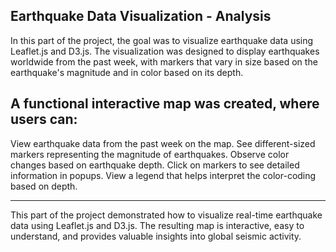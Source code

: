Earthquake Data Visualization  - Analysis
------------------------------------------

In this part of the project, the goal was to visualize earthquake data using Leaflet.js and D3.js. The visualization was designed to display earthquakes worldwide from the past week, with markers that vary in size based on the earthquake's magnitude and in color based on its depth.

A functional interactive map was created, where users can:
-------------------------------------------------------------
View earthquake data from the past week on the map.
See different-sized markers representing the magnitude of earthquakes.
Observe color changes based on earthquake depth.
Click on markers to see detailed information in popups.
View a legend that helps interpret the color-coding based on depth.

----------------------------------------------------------------------
This part of the project demonstrated how to visualize real-time earthquake data using Leaflet.js and D3.js. The resulting map is interactive, easy to understand, and provides valuable insights into global seismic activity.


